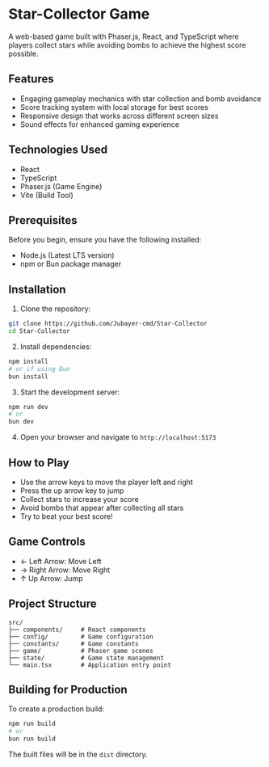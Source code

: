 # Star-Collector Game

A web-based game built with Phaser.js, React, and TypeScript where players collect stars while avoiding bombs to achieve the highest score possible.

## Features

-   Engaging gameplay mechanics with star collection and bomb avoidance
-   Score tracking system with local storage for best scores
-   Responsive design that works across different screen sizes
-   Sound effects for enhanced gaming experience

## Technologies Used

-   React
-   TypeScript
-   Phaser.js (Game Engine)
-   Vite (Build Tool)

## Prerequisites

Before you begin, ensure you have the following installed:

-   Node.js (Latest LTS version)
-   npm or Bun package manager

## Installation

1. Clone the repository:

```bash
git clone https://github.com/Jubayer-cmd/Star-Collector
cd Star-Collector
```

2. Install dependencies:

```bash
npm install
# or if using Bun
bun install
```

3. Start the development server:

```bash
npm run dev
# or
bun dev
```

4. Open your browser and navigate to `http://localhost:5173`

## How to Play

-   Use the arrow keys to move the player left and right
-   Press the up arrow key to jump
-   Collect stars to increase your score
-   Avoid bombs that appear after collecting all stars
-   Try to beat your best score!

## Game Controls

-   ← Left Arrow: Move Left
-   → Right Arrow: Move Right
-   ↑ Up Arrow: Jump

## Project Structure

```
src/
├── components/     # React components
├── config/         # Game configuration
├── constants/      # Game constants
├── game/           # Phaser game scenes
├── state/          # Game state management
└── main.tsx        # Application entry point
```

## Building for Production

To create a production build:

```bash
npm run build
# or
bun run build
```

The built files will be in the `dist` directory.
